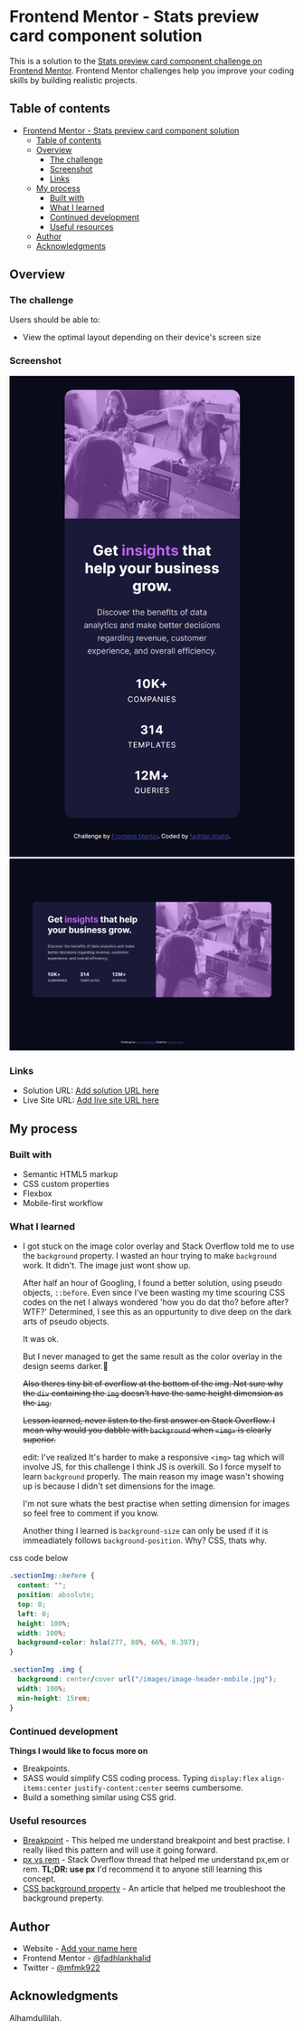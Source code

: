 # Frontend Mentor - Stats preview card component solution

This is a solution to the [Stats preview card component challenge on Frontend Mentor](https://www.frontendmentor.io/challenges/stats-preview-card-component-8JqbgoU62). Frontend Mentor challenges help you improve your coding skills by building realistic projects. 

## Table of contents

- [Frontend Mentor - Stats preview card component solution](#frontend-mentor---stats-preview-card-component-solution)
  - [Table of contents](#table-of-contents)
  - [Overview](#overview)
    - [The challenge](#the-challenge)
    - [Screenshot](#screenshot)
    - [Links](#links)
  - [My process](#my-process)
    - [Built with](#built-with)
    - [What I learned](#what-i-learned)
    - [Continued development](#continued-development)
    - [Useful resources](#useful-resources)
  - [Author](#author)
  - [Acknowledgments](#acknowledgments)


## Overview

### The challenge

Users should be able to:

- View the optimal layout depending on their device's screen size

### Screenshot

![Mobile](/images/mobile_main_index.png)
![Desktop](/images/desktop_main_index.png)

### Links

- Solution URL: [Add solution URL here](https://your-solution-url.com)
- Live Site URL: [Add live site URL here](https://your-live-site-url.com)

## My process

### Built with

- Semantic HTML5 markup
- CSS custom properties
- Flexbox
- Mobile-first workflow

### What I learned

- I got stuck on the image color overlay and Stack Overflow told me to use the `background` property. I wasted an hour trying to make `background` work. It didn't. The image just wont show up.

  After half an hour of Googling, I found a better solution, using pseudo objects, `::before`. Even since I've been wasting my time scouring CSS codes on the net I always wondered 'how you do dat tho? before after? WTF?' Determined, I see this as an oppurtunity to dive deep on the dark arts of pseudo objects.

  It was ok. 

  But I never managed to get the same result as the color overlay in the design seems darker.🤔

  ~~Also theres tiny bit of overflow at the bottom of the img. Not sure why the `div` containing the `img` doesn't have the same height dimension as the `img`.~~ 

  ~~Lesson learned, never listen to the first answer on Stack Overflow. I mean why would you dabble with `background` when `<img>` is clearly superior.~~

  edit: I've realized It's harder to make a responsive `<img>` tag which will involve JS, for this challenge I think JS is overkill. So I force myself to learn `background` properly. The main reason my image wasn't showing up is because I didn't set dimensions for the image. 

  I'm not sure whats the best practise when setting dimension for images so feel free to comment if you know.

  Another thing I learned is `background-size` can only be used if it is immeadiately follows `background-position`. Why? CSS, thats why.

css code below
```CSS
.sectionImg::before {
  content: "";
  position: absolute;
  top: 0;
  left: 0;
  height: 100%;
  width: 100%;
  background-color: hsla(277, 80%, 66%, 0.397);
}
```
```CSS
.sectionImg .img {
  background: center/cover url("/images/image-header-mobile.jpg");
  width: 100%;
  min-height: 15rem;
}
```

### Continued development

**Things I would like to focus more on**

- Breakpoints.
- SASS would simplify CSS coding process. Typing `display:flex` `align-items:center` `justify-content:center` seems cumbersome.
- Build a something similar using CSS grid.

### Useful resources

- [Breakpoint](https://www.freecodecamp.org/news/the-100-correct-way-to-do-css-breakpoints-88d6a5ba1862/) - This helped me understand breakpoint and best practise. I really liked this pattern and will use it going forward.
- [px vs rem](https://stackoverflow.com/questions/6654958/make-body-have-100-of-the-browser-height?rq=1) - Stack Overflow thread that helped me understand px,em or rem. **TL;DR: use px** I'd recommend it to anyone still learning this concept.
- [CSS background property](https://stackoverflow.com/questions/6654958/make-body-have-100-of-the-browser-height?rq=1) - An article that helped me troubleshoot the background preperty.

## Author

- Website - [Add your name here](https://www.your-site.com)
- Frontend Mentor - [@fadhlankhalid](https://www.frontendmentor.io/profile/fadhlanKhalid)
- Twitter - [@mfmk922](https://twitter.com/mfmk922)

## Acknowledgments

Alhamdullilah.

